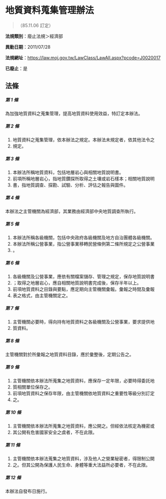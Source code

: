 # 地質資料蒐集管理辦法
> （85.11.06 訂定）

**法規類別**：廢止法規＞經濟部

**異動日期**：2011/07/28  

**法規網址**：https://law.moj.gov.tw/LawClass/LawAll.aspx?pcode=J0020017

**已廢止**：是



## 法條
##### 第 1 條
為加強地質資料之蒐集管理，提高地質資料使用效益，特訂定本辦法。

##### 第 2 條
1. 地質資料之蒐集管理，依本辦法之規定。本辦法未規定者，依其他法令之
1. 規定。

##### 第 3 條
1. 本辦法所稱地質資料，包括地層岩心與相關地質說明書。
1. 前項所稱地層岩心，指地質鑽探所取得之土壤或岩石樣本；相關地質說明
1. 書，指地質調查、探勘、試驗、分析、評估之報告與圖件。

##### 第 4 條
本辦法之主管機關為經濟部，其業務由經濟部中央地質調查所執行。

##### 第 5 條
1. 本辦法所稱各級機關，包括中央政府各級機關及地方自治團體各級機關。
1. 本辦法所稱公營事業，指公營事業移轉民營條例第二條所規定之公營事業
1. 。

##### 第 6 條
1. 各級機關及公營事業，應依有關檔案儲存、管理之規定，保存地質說明書
1. ；取得之地層岩心，應自相關地質說明書完成後，保存半年以上。
1. 前項地質資料之目錄與要點，應定期向主管機關彙報。彙報之時間及彙報
1. 表之格式，由主管機關定之。

##### 第 7 條
1. 主管機關必要時，得向持有地質資料之各級機關及公營事業，要求提供地
1. 質資料。

##### 第 8 條
主管機關對於所彙報之地質資料目錄，應於彙整後，定期公告之。

##### 第 9 條
1. 主管機關依本辦法所蒐集之地質資料，應保存一定年限，必要時得委託地
1. 質相關單位保存之。
1. 前項地質資料之保存年限，由主管機關依地質資料之重要性等級分別訂定
1. 之。

##### 第 10 條
1. 主管機關依本辦法所蒐集之地質資料，應公開之。但經依法核定為機密或
1. 其公開有危害國家安全之虞者，不在此限。

##### 第 11 條
1. 主管機關依本辦法蒐集之地質資料，涉及他人之營業秘密者，得限制公開
1. 之。但其公開為保護人民生命、身體等重大法益所必要者，不在此限。

##### 第 12 條
本辦法自發布日施行。


